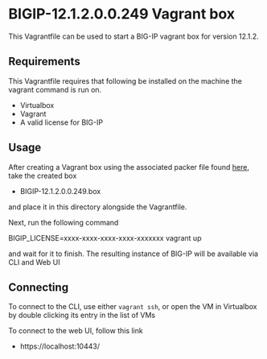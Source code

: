# BIGIP-12.1.2.0.0.249 Vagrant box

This Vagrantfile can be used to start a BIG-IP vagrant box for version
12.1.2.

## Requirements

This Vagrantfile requires that following be installed on the machine the
vagrant command is run on.

  * Virtualbox
  * Vagrant
  * A valid license for BIG-IP

## Usage

After creating a Vagrant box using the associated packer file found
[here](https://github.com/f5devcentral/f5-packer-templates/tree/master/bigip-12.1.2-x86_64-box),
take the created box 

  * BIGIP-12.1.2.0.0.249.box

and place it in this directory alongside the Vagrantfile.

Next, run the following command

  BIGIP_LICENSE=xxxx-xxxx-xxxx-xxxx-xxxxxxx vagrant up

and wait for it to finish. The resulting instance of BIG-IP will be
available via CLI and Web UI

## Connecting

To connect to the CLI, use either `vagrant ssh`, or open the VM in Virtualbox
by double clicking its entry in the list of VMs

To connect to the web UI, follow this link

  * https://localhost:10443/